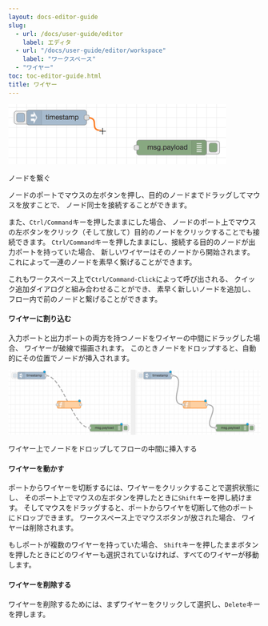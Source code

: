 ```yaml
---
layout: docs-editor-guide
slug:
  - url: /docs/user-guide/editor
    label: エディタ
  - url: "/docs/user-guide/editor/workspace"
    label: "ワークスペース"
  - "ワイヤー"
toc: toc-editor-guide.html
title: ワイヤー
---
```


<div style="width: 435px" class="figure align-right">
  <img src="../images/editor-node-wire.png" alt="Node elements">
  <p class="caption">ノードを繋ぐ</p>
</div>

ノードのポートでマウスの左ボタンを押し、目的のノードまでドラッグしてマウスを放すことで、
ノード同士を接続することができます。

また、`Ctrl/Command`キーを押したままにした場合、
ノードのポート上でマウスの左ボタンをクリック（そして放して）目的のノードをクリックすることでも接続できます。
`Ctrl/Command`キーを押したままにし、接続する目的のノードが出力ポートを持っていた場合、
新しいワイヤーはそのノードから開始されます。
これによって一連のノードを素早く繋げることができます。

これもワークスペース上で`Ctrl/Command-Click`によって呼び出される、
クイック追加ダイアログと組み合わせることができ、
素早く新しいノードを追加し、フロー内で前のノードと繋げることができます。


#### ワイヤーに割り込む

入力ポートと出力ポートの両方を持つノードをワイヤーの中間にドラッグした場合、
ワイヤーが破線で描画されます。
このときノードをドロップすると、自動的にその位置でノードが挿入されます。

<div class="figure">
  <img src="../images/editor-wiring-splice.png" alt="">
  <p class="caption">ワイヤー上でノードをドロップしてフローの中間に挿入する</p>
</div>

#### ワイヤーを動かす

ポートからワイヤーを切断するには、ワイヤーをクリックすることで選択状態にし、
そのポート上でマウスの左ボタンを押したときに`Shift`キーを押し続けます。
そしてマウスをドラッグすると、ポートからワイヤを切断して他のポートにドロップできます。
ワークスペース上でマウスボタンが放された場合、
ワイヤーは削除されます。

もしポートが複数のワイヤーを持っていた場合、
`Shift`キーを押したままボタンを押したときにどのワイヤーも選択されていなければ、すべてのワイヤーが移動します。

#### ワイヤーを削除する

ワイヤーを削除するためには、まずワイヤーをクリックして選択し、`Delete`キーを押します。
